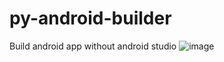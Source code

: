 # py-android-builder
Build android app without android studio
![image](https://user-images.githubusercontent.com/58586026/135335867-5591d4f4-49b6-4122-b156-1e056ae0127e.png)
